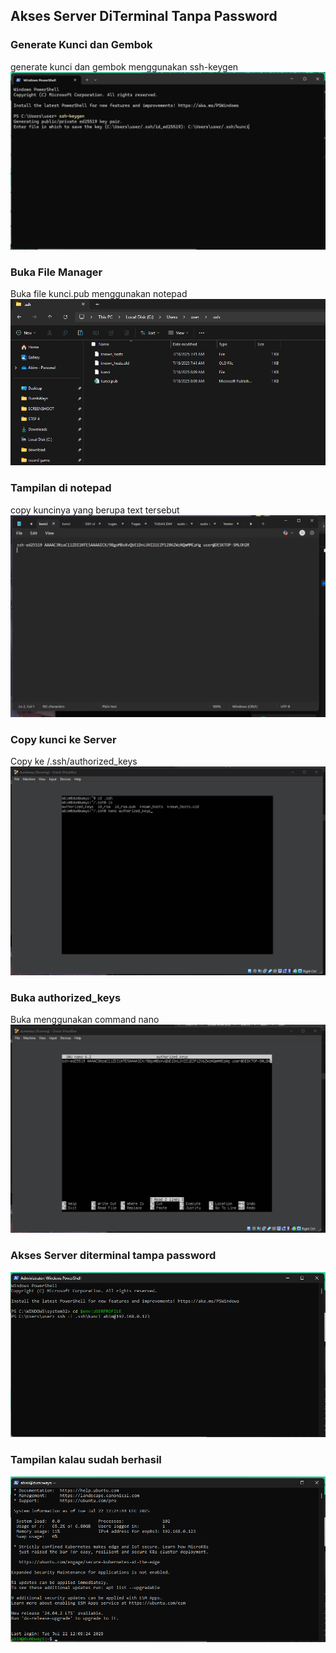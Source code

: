 ## Akses Server DiTerminal Tanpa Password

### Generate Kunci dan Gembok

generate kunci dan gembok menggunakan ssh-keygen
![sshkeygen](scr/Foto-2-0.png)

### Buka File Manager

Buka file kunci.pub menggunakan notepad
![kunci.pub di file manager](scr/Foto-2-1.png)

### Tampilan di notepad

copy kuncinya yang berupa text tersebut
![tampilan di notepad](scr/Foto-2-2.png)

### Copy kunci ke Server

Copy ke /.ssh/authorized_keys
![copy ke server](scr/Foto-2-3.png)

### Buka authorized_keys

Buka menggunakan command nano
![nano](scr/Foto-2-4.png)

### Akses Server diterminal tampa password

![powershell](scr/Foto-2-5.png)

### Tampilan kalau sudah berhasil

![ ](scr/Foto-2-6.png)
